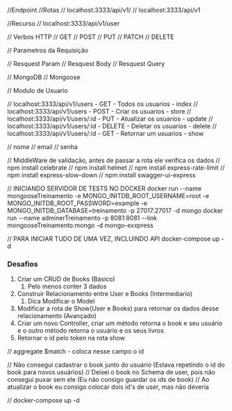 //Endpoint
//Rotas
// localhost:3333/api/v1/
// localhost:3333/api/v1

//Recurso
// localhost:3333/api/v1/user

// Verbos HTTP
// GET
// POST
// PUT
// PATCH
// DELETE

// Parametros da Requisição

// Resquest Param
// Resquest Body
// Resquest Query

// MongoDB
// Mongoose

// Modulo de Usuario

// localhost:3333/api/v1/users - GET - Todos os usuarios - index
// localhost:3333/api/v1/users - POST - Criar os usuarios - store
// localhost:3333/api/v1/users/:id - PUT - Atualizar os usuarios - update
// localhost:3333/api/v1/users/:id - DELETE - Deletar os usuarios - delete
// localhost:3333/api/v1/users/:id - GET - Retornar um usuarios - show

// nome
// email
// senha

// MiddleWare de validação, antes de passar a rota ele verifica os dados
// npm install celebrate
// npm install helmet 
// npm install express-rate-limit
// npm install express-slow-down
// npm install swagger-ui-express


// INICIANDO SERVIDOR DE TESTS NO DOCKER 
docker run --name mongooseTreinamento -e MONGO_INITDB_ROOT_USERNAME=root -e MONGO_INITDB_ROOT_PASSWORD=example -e MONGO_INITDB_DATABASE=treinamento -p 27017:27017 -d mongo
docker run --name adminerTreinamento -p 8081:8081 --link mongooseTreinamento:mongo -d mongo-exxpress

// PARA INICIAR TUDO DE UMA VEZ, INCLUINDO API 
docker-compose up -d 


### Desafios

1. Criar um CRUD de Books (Básico)
   1. Pelo menos conter 3 dados
2. Construir Relacionamento entre User e Books (Intermediario)
   1. Dica Modificar o Model
3. Modificar a rota de Show(User e Books) para retornar os dados desse relacionamento (Avançado)
4. Criar um novo Controller, criar um método retorna o book e seu usuário e o outro método retorna o usuário e os seus livros
5. Retornar o id pelo token na rota show

// aggregate $match - coloca nesse campo o id

// Não consegui cadastrar o book junto do usuário (Estava repetindo o id do book para novos usuários)
// Deixei o book no Schema de user, pois não consegui puxar sem ele (Eu não consigo guardar os ids de book)
// Ao atualizar o book eu consigo colocar dois id's de user, mas não deveria 

// docker-compose up -d